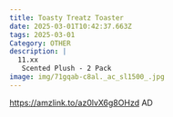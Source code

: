 ```yaml
---
title: Toasty Treatz Toaster
date: 2025-03-01T10:42:37.663Z
tags: 2025-03-01
Category: OTHER
description: |
  11.xx
   Scented Plush - 2 Pack
image: img/71gqab-c8al._ac_sl1500_.jpg
---
```

https://amzlink.to/az0lvX6g8OHzd
AD